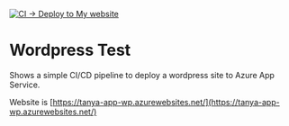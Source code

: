 [![CI -> Deploy to My website](https://github.com/kukulaka/wp-test/actions/workflows/main.yml/badge.svg?branch=main)](https://github.com/kukulaka/wp-test/actions/workflows/main.yml)

# Wordpress Test
Shows a simple CI/CD pipeline to deploy a wordpress site to Azure App Service. 

Website is [https://tanya-app-wp.azurewebsites.net/](https://tanya-app-wp.azurewebsites.net/)
